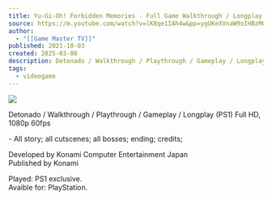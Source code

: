 ```yaml
---
title: Yu-Gi-Oh! Forbidden Memories - Full Game Walkthrough / Longplay (PS1) 1080p 60fps
source: https://m.youtube.com/watch?v=lK8qe1IAh4w&pp=ygUKeXVnaW9oIHBzMQ%3D%3D
author:
  - "[[Game Master TV]]"
published: 2021-10-03
created: 2025-03-06
description: Detonado / Walkthrough / Playthrough / Gameplay / Longplay (PS1) Full HD, 1080p 60fps- All story; all cutscenes; all bosses; ending; credits;Developed by Konami Computer Entertainment JapanPublis
tags:
  - videogame
---
```

![](https://www.youtube.com/watch?v=lK8qe1IAh4w)  

Detonado / Walkthrough / Playthrough / Gameplay / Longplay (PS1) Full HD, 1080p 60fps  
  
\- All story; all cutscenes; all bosses; ending; credits;  
  
Developed by Konami Computer Entertainment Japan  
Published by Konami  
  
Played: PS1 exclusive.  
Avaible for: PlayStation.